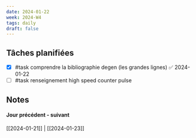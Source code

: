 ```yaml
---
date: 2024-01-22
week: 2024-W4
tags: daily
draft: false 
---
```


## Tâches planifiées

- [x] #task comprendre la bibliographie degen (les grandes lignes) ✅ 2024-01-22
- [ ] #task renseignement high speed counter pulse 

## Notes


#### Jour précédent - suivant 
[[2024-01-21]] | [[2024-01-23]]
